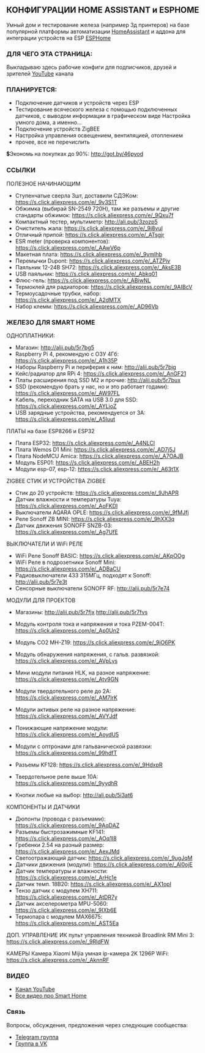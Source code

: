 ## КОНФИГУРАЦИИ HOME ASSISTANT и ESPHOME
Умный дом и тестирование железа (например 3д принтеров) на базе популярной платформы автоматизации <a href="https://www.home-assistant.io/">HomeAssistant</a> и аддона для интеграции устройств на ESP <a href="https://esphome.io/">ESPHome</a>

### ДЛЯ ЧЕГО ЭТА СТРАНИЦА:
Выкладываю здесь рабочие конфиги для подписчиков, друзей и зрителей <a href="https://www.youtube.com/channel/UCzI016x7MItBtQCJiSWI7yA">YouTube</a> канала

### ПЛАНИРУЕТСЯ:
* Подключение датчиков и устройств через ESP
* Тестирование всяческого железа с помощью подключенных датчиков, с выводом информации в графическом виде
Настройка умного дома, а именно...
* Подключение устройств ZigBEE
* Настройка управления освещением, вентиляцией, отоплением
* прочее, все не перечислить

💲Экономь на покупках до 90%: http://got.by/46pyod

### ССЫЛКИ

ПОЛЕЗНОЕ НАЧИНАЮЩИМ
* Ступенчатые сверла 3шт, доставили СДЭКом: https://s.click.aliexpress.com/e/_9v3S1T
* Обжимка (выбирай SN-2549 720H), там же разъемы и другие стандарты обжимок: https://s.click.aliexpress.com/e/_9Qxu7f
* Компактный тестер, мультиметр: http://ali.pub/3zozp5
* Очиститель жала: https://s.click.aliexpress.com/e/_9j8vul
* Отличный припой: https://s.click.aliexpress.com/e/_ATsgjr
* ESR meter (проверка компонентов): https://s.click.aliexpress.com/e/_AAwV6p
* Макетная плата: https://s.click.aliexpress.com/e/_9vmIhb
* Перемычки Dupont: https://s.click.aliexpress.com/e/_ATZPiv
* Паяльник 12-24В SH72: https://s.click.aliexpress.com/e/_AksE3B
* USB паяльник: https://s.click.aliexpress.com/e/_Abkq01
* Флюс-гель: https://s.click.aliexpress.com/e/_ABiwNL
* Термоклей для радиаторов: https://s.click.aliexpress.com/e/_9AIBcV
* Термоусадочные трубки, набор: https://s.click.aliexpress.com/e/_A2dMTX
* Набор клемм: https://s.click.aliexpress.com/e/_AD96Vb

### ЖЕЛЕЗО ДЛЯ SMART HOME

ОДНОПЛАТНИКИ:
* Магазин: http://alii.pub/5r7bg5
* Raspberry Pi 4, рекомендую с ОЗУ 4Гб: https://s.click.aliexpress.com/e/_A1h35P
* Наборы Raspberry Pi и периферия к ним: http://alii.pub/5r7bjg
* Кейс/радиатор для RPi 4: https://s.click.aliexpress.com/e/_AnGF21
* Платы расширения под SSD M2 и прочие: http://alii.pub/5r7bux
* SSD (рекомендую брать у нас, но и это работает годами): https://s.click.aliexpress.com/e/_AW97FL
* Кабель, переходник SATA на USB 3.0 для SSD: https://s.click.aliexpress.com/e/_AYLioZ
* USB зарядные устройства, рекомендуется от 3А: https://s.click.aliexpress.com/e/_A5Iuut

ПЛАТЫ на базе ESP8266 и ESP32
* Плата ESP32: https://s.click.aliexpress.com/e/_A4NLCl
* Плата Wemos D1 Mini: https://s.click.aliexpress.com/e/_AD7j5J
* Плата NodeMCU Amica: https://s.click.aliexpress.com/e/_A7OAJB
* Модуль ESP01: https://s.click.aliexpress.com/e/_ABEH2h
* Модули esp-07, esp-12: https://s.click.aliexpress.com/e/_A63t1X

ZIGBEE СТИК И УСТРОЙСТВА ZIGBEE
* Стик до 20 устройств: https://s.click.aliexpress.com/e/_9JhAPR
* Датчик влажности и температуры Tuya: https://s.click.aliexpress.com/e/_AoFKDI
* Выключатели AQARA OPLE: https://s.click.aliexpress.com/e/_9fMJfj
* Реле Sonoff ZB MINI: https://s.click.aliexpress.com/e/_9hXX3q
* Датчик движения SONOFF SNZB-03: https://s.click.aliexpress.com/e/_Ag7UfE

ВЫКЛЮЧАТЕЛИ И WiFi РЕЛЕ
* WiFi Реле Sonoff BASIC: https://s.click.aliexpress.com/e/_AKpOOg
* WiFi Реле в подрозетники Sonoff Mini: https://s.click.aliexpress.com/e/_ADBaCU
* Радиовыключатели 433 315МГц, подходят к Sonoff: http://alii.pub/5r7e3t
* Сенсорные выключатели SONOFF RF: http://alii.pub/5r7e74

МОДУЛИ ДЛЯ ПРОЕКТОВ
* Магазины: http://alii.pub/5r7fjx http://alii.pub/5r7fvs
* Модуль контроля тока и напряжения и тока PZEM-004T: https://s.click.aliexpress.com/e/_Ap0Un2
* Модуль CO2 MH-Z19: https://s.click.aliexpress.com/e/_9jO6PK
* Модуль обнаружения напряжения, с гальв. развязкой: https://s.click.aliexpress.com/e/_AVpLys
* Мини модули питания HLK, на разное напряжение: https://s.click.aliexpress.com/e/_Atv9GN
* Модули твердотельного реле до 2А: https://s.click.aliexpress.com/e/_AM7IrK
* Модули активых реле на разное напряжение: https://s.click.aliexpress.com/e/_AVYJdf
* Понижающие напряжение модули: https://s.click.aliexpress.com/e/_AoydU5
* Модули с оптронами для гальванической развязки: https://s.click.aliexpress.com/e/_99hdfT

* Разъемы KF128: https://s.click.aliexpress.com/e/_9HdxpR
* Твердотельное реле выше 10А: https://s.click.aliexpress.com/e/_9yydhR
* Кнопки любые на выбор: http://ali.pub/5i3at6

КОМПОНЕНТЫ И ДАТЧИКИ
* Дюпонты (провода с разъемами): https://s.click.aliexpress.com/e/_9AqDAZ
* Разъемы быстрозажимные KF141: https://s.click.aliexpress.com/e/_AOq1I8
* Гребенки 2.54 на разный размер: https://s.click.aliexpress.com/e/_AexJMd
* Cветоотражающий датчик: https://s.click.aliexpress.com/e/_9ugJqM
* Датчики движения (модули): https://s.click.aliexpress.com/e/_Al0ojE
* Датчик температуры и влажности: https://s.click.aliexpress.com/e/_ArHc1e
* Датчик темп. 18B20: https://s.click.aliexpress.com/e/_AX1opI
* Тензо датчик с модулем XH711: https://s.click.aliexpress.com/e/_AtDR7y
* Датчик акселерометра MPU-5060: https://s.click.aliexpress.com/e/_9IXb6E
* Термопара с модулем MAX6675: https://s.click.aliexpress.com/e/_AST5Ea

ДОП. УПРАВЛЕНИЕ
ИК пульт управления техникой Broadlink RM Mini 3: https://s.click.aliexpress.com/e/_9RldFW

КАМЕРЫ
Камера Xiaomi Mijia умная ip-камера 2K 1296P WiFi: https://s.click.aliexpress.com/e/_AknnRF

### ВИДЕО
* <a href="https://www.youtube.com/channel/UCzI016x7MItBtQCJiSWI7yA">Канал YouTube</a>
* <a href="https://www.youtube.com/playlist?list=PL8e0h2prmGn2swbuRPyUbvTy9VmHrdvnT">Все видео про Smart Home</a>

### Связь
Вопросы, обсуждения, предложения через следующие сообщества:
* [Telegram группа](https://t.me/technarr)
* [Группа в VK](https://vk.com/technarrus)
